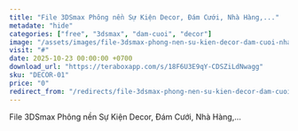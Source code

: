 ```yaml
---
title: "File 3DSmax Phông nền Sự Kiện Decor, Đám Cưới, Nhà Hàng,..."
metadate: "hide"
categories: ["free", "3dsmax", "dam-cuoi", "decor"]
image: "/assets/images/file-3dsmax-phong-nen-su-kien-decor-dam-cuoi-nha-hang.jpg"
visit: "#"
date: 2025-10-23 00:00:00 +0700
download_url: "https://teraboxapp.com/s/18F6U3E9qY-CDSZiLdNwagg"
sku: "DECOR-01"
price: "0"
redirect_from: "/redirects/file-3dsmax-phong-nen-su-kien-decor-dam-cuoi-nha-hang"
---
```

File 3DSmax Phông nền Sự Kiện Decor, Đám Cưới, Nhà Hàng,...

